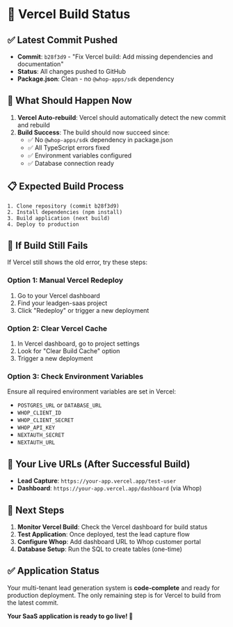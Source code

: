 # 🔄 Vercel Build Status

## ✅ Latest Commit Pushed
- **Commit**: `b28f3d9` - "Fix Vercel build: Add missing dependencies and documentation"
- **Status**: All changes pushed to GitHub
- **Package.json**: Clean - no `@whop-apps/sdk` dependency

## 🚀 What Should Happen Now

1. **Vercel Auto-rebuild**: Vercel should automatically detect the new commit and rebuild
2. **Build Success**: The build should now succeed since:
   - ✅ No `@whop-apps/sdk` dependency in package.json
   - ✅ All TypeScript errors fixed
   - ✅ Environment variables configured
   - ✅ Database connection ready

## 📋 Expected Build Process

```
1. Clone repository (commit b28f3d9)
2. Install dependencies (npm install)
3. Build application (next build)
4. Deploy to production
```

## 🔧 If Build Still Fails

If Vercel still shows the old error, try these steps:

### Option 1: Manual Vercel Redeploy
1. Go to your Vercel dashboard
2. Find your leadgen-saas project
3. Click "Redeploy" or trigger a new deployment

### Option 2: Clear Vercel Cache
1. In Vercel dashboard, go to project settings
2. Look for "Clear Build Cache" option
3. Trigger a new deployment

### Option 3: Check Environment Variables
Ensure all required environment variables are set in Vercel:
- `POSTGRES_URL` or `DATABASE_URL`
- `WHOP_CLIENT_ID`
- `WHOP_CLIENT_SECRET`
- `WHOP_API_KEY`
- `NEXTAUTH_SECRET`
- `NEXTAUTH_URL`

## 📍 Your Live URLs (After Successful Build)

- **Lead Capture**: `https://your-app.vercel.app/test-user`
- **Dashboard**: `https://your-app.vercel.app/dashboard` (via Whop)

## 🎯 Next Steps

1. **Monitor Vercel Build**: Check the Vercel dashboard for build status
2. **Test Application**: Once deployed, test the lead capture flow
3. **Configure Whop**: Add dashboard URL to Whop customer portal
4. **Database Setup**: Run the SQL to create tables (one-time)

## ✅ Application Status

Your multi-tenant lead generation system is **code-complete** and ready for production deployment. The only remaining step is for Vercel to build from the latest commit.

**Your SaaS application is ready to go live! 🎉**
